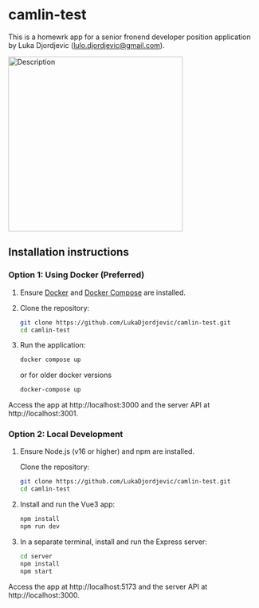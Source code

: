 # camlin-test

This is a homewrk app for a senior fronend developer position application by Luka Djordjevic (lulo.djordjevic@gmail.com).

<img src="https://drive.usercontent.google.com/download?id=1uwsmOjfnjGGA1UTe0bXoSuLLYoGfK_Dx&export=view&authuser=0" width="350" alt="Description">

## Installation instructions

### Option 1: Using Docker (Preferred)

1. Ensure [Docker](https://www.docker.com/get-started) and [Docker Compose](https://docs.docker.com/compose/install/) are installed.
2. Clone the repository:
   ```bash
   git clone https://github.com/LukaDjordjevic/camlin-test.git
   cd camlin-test

3. Run the application:

   ```bash
   docker compose up
   ```
   or for older docker versions
    ```bash
    docker-compose up
    ```
Access the app at http://localhost:3000 and the server API at http://localhost:3001.



### Option 2: Local Development

1. Ensure Node.js (v16 or higher) and npm are installed.

   Clone the repository:
   ```bash
   git clone https://github.com/LukaDjordjevic/camlin-test.git
   cd camlin-test
   ```
2. Install and run the Vue3 app:

   ```bash
   npm install
   npm run dev
   ```
3. In a separate terminal, install and run the Express server:

   ```bash
   cd server
   npm install
   npm start
   ```
Access the app at http://localhost:5173 and the server API at http://localhost:3000.

